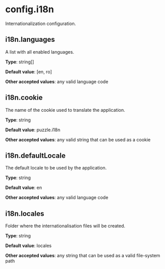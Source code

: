 # config.i18n

Internationalization configuration.

## i18n.languages

A list with all enabled languages.

**Type**: string[]

**Default value**: [en, ro]

**Other accepted values**: any valid language code

## i18n.cookie

The name of the cookie used to translate the application.

**Type**: string

**Default value**: puzzle.i18n

**Other accepted values**: any valid string that can be used as a cookie

## i18n.defaultLocale

The default locale to be used by the application.

**Type**: string

**Default value**: en

**Other accepted values**: any valid language code

## i18n.locales

Folder where the internationalisation files will be created.

**Type**: string

**Default value**: locales

**Other accepted values**: any string that can be used as a valid file-system path
